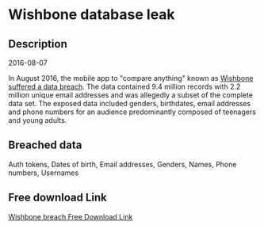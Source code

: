 # Wishbone database leak

## Description

2016-08-07

In August 2016, the mobile app to &quot;compare anything&quot; known as <a href="https://motherboard.vice.com/en_us/article/popular-teen-quiz-app-wishbone-has-been-hacked-exposing-tons-of-user-information" target="_blank" rel="noopener">Wishbone suffered a data breach</a>. The data contained 9.4 million records with 2.2 million unique email addresses and was allegedly a subset of the complete data set. The exposed data included genders, birthdates, email addresses and phone numbers for an audience predominantly composed of teenagers and young adults.

## Breached data

Auth tokens, Dates of birth, Email addresses, Genders, Names, Phone numbers, Usernames

## Free download Link

[Wishbone breach Free Download Link](https://link-to.net/1229997/710.4813938639127/dynamic/?r=aHR0cHM6Ly93d3cubWVkaWFmaXJlLmNvbS92aWV3L21WWVhBTTVoejg2V0RBMi93aXNoYm9uZS5pby9maWxl)